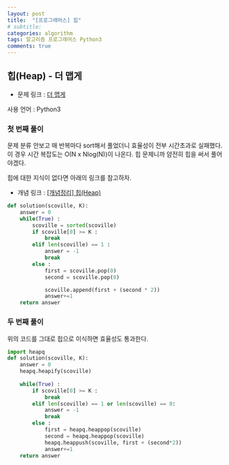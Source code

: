 ```yaml
---
layout: post
title:  "[프로그래머스] 힙"
# subtitle: 
categories: algorithm
tags: 알고리즘 프로그래머스 Python3
comments: true
---
```


## 힙(Heap) - 더 맵게

* 문제 링크 : [더 맵게](https://programmers.co.kr/learn/courses/30/lessons/42626)

사용 언어 : Python3

### 첫 번째 풀이

문제 분류 안보고 매 반복마다 sort해서 풀었더니 효율성이 전부 시간초과로 실패했다. 
이 경우 시간 복잡도는 O(N x Nlog(N))이 나온다. 힙 문제니까 얌전히 힙을 써서 풀어야겠다. 

힙에 대한 지식이 없다면 아래의 링크를 참고하자.

* 개념 링크 : [[개념정리] 힙(Heap)](https://bs-derek.github.io/algorithm/2020/05/24/algorithm-theory1/)

```python
def solution(scoville, K):
    answer = 0
    while(True) :
        scoville = sorted(scoville)
        if scoville[0] >= K :
            break
        elif len(scoville) == 1 :
            answer = -1
            break
        else :
            first = scoville.pop(0)
            second = scoville.pop(0)

            scoville.append(first + (second * 2))
            answer+=1   
    return answer
```

### 두 번째 풀이

위의 코드를 그대로 힙으로 이식하면 효율성도 통과한다.

```python
import heapq
def solution(scoville, K):
    answer = 0
    heapq.heapify(scoville)
    
    while(True) :
        if scoville[0] >= K :
            break
        elif len(scoville) == 1 or len(scoville) == 0:
            answer = -1
            break
        else :
            first = heapq.heappop(scoville)
            second = heapq.heappop(scoville)
            heapq.heappush(scoville, first + (second*2))
            answer+=1
    return answer
```